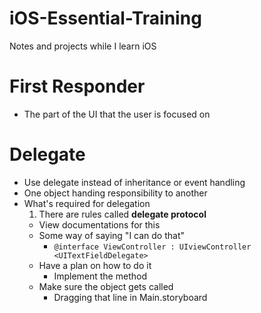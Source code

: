 # iOS-Essential-Training
Notes and projects while I learn iOS

# First Responder
- The part of the UI that the user is focused on

# Delegate
- Use delegate instead of inheritance or event handling
- One object handing responsibility to another
- What's required for delegation
  1. There are rules called **delegate protocol**
    - View documentations for this
  - Some way of saying "I can do that"
    - `@interface ViewController : UIviewController <UITextFieldDelegate>`
  - Have a plan on how to do it
    - Implement the method
  - Make sure the object gets called
    - Dragging that line in Main.storyboard

